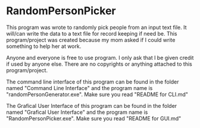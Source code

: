# RandomPersonPicker
This program was wrote to randomly pick people from an input text file. It will/can write the data to a text file for record keeping if need be. This program/project was created because my mom asked if I could write something to help her at work.

Anyone and everyone is free to use program. I only ask that I be given credit if used by anyone else. There are no copyrights or anything attached to this program/project.

The command line interface of this program can be found in the folder named "Command Line Interface" and the program name is "randomPersonGenerator.exe". Make sure you read "README for CLI.md"

The Grafical User Interface of this program can be found in the folder named "Grafical User Interface" and the program name is "RandomPersonPicker.exe". Make sure you read "README for GUI.md"

